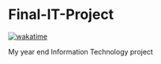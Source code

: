 # Final-IT-Project

[![wakatime](https://wakatime.com/badge/github/ScriptLineStudios/Final-IT-Project.svg)](https://wakatime.com/badge/github/ScriptLineStudios/Final-IT-Project)

My year end Information Technology project
